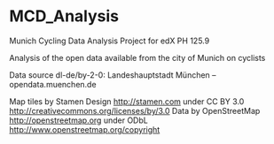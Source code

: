 # MCD_Analysis
Munich Cycling Data Analysis Project for edX PH 125.9

Analysis of the open data available from the city of Munich on cyclists

Data source dl-de/by-2-0: Landeshauptstadt München – opendata.muenchen.de

Map tiles by Stamen Design <http://stamen.com> under CC BY 3.0
<http://creativecommons.org/licenses/by/3.0> Data by OpenStreetMap
<http://openstreetmap.org> under ODbL
<http://www.openstreetmap.org/copyright>
